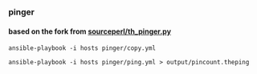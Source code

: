 ### pinger
#### based on the fork from [sourceperl/th_pinger.py](https://gist.github.com/irom77/794c18ba392e42e944b09c42493b1786)

```
ansible-playbook -i hosts pinger/copy.yml

ansible-playbook -i hosts pinger/ping.yml > output/pincount.theping
```